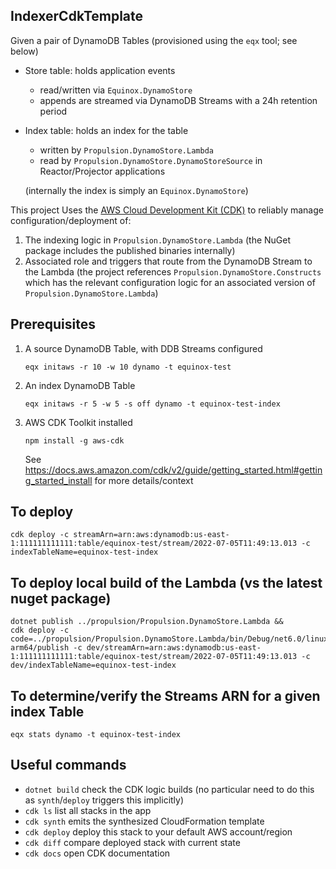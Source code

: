 ## IndexerCdkTemplate

Given a pair of DynamoDB Tables (provisioned using the `eqx` tool; see below)
- Store table: holds application events
  - read/written via `Equinox.DynamoStore`
  - appends are streamed via DynamoDB Streams with a 24h retention period
- Index table: holds an index for the table
  - written by `Propulsion.DynamoStore.Lambda`
  - read by `Propulsion.DynamoStore.DynamoStoreSource` in Reactor/Projector applications
  
  (internally the index is simply an `Equinox.DynamoStore`)

This project Uses the [AWS Cloud Development Kit (CDK)](https://docs.aws.amazon.com/cdk/v2/guide/home.html) to reliably manage configuration/deployment of:

1. The indexing logic in `Propulsion.DynamoStore.Lambda` (the NuGet package includes the published binaries internally)
2. Associated role and triggers that route from the DynamoDB Stream to the Lambda (the project references `Propulsion.DynamoStore.Constructs`
   which has the relevant configuration logic for an associated version of `Propulsion.DynamoStore.Lambda`)

## Prerequisites

1. A source DynamoDB Table, with DDB Streams configured

       eqx initaws -r 10 -w 10 dynamo -t equinox-test

2. An index DynamoDB Table

       eqx initaws -r 5 -w 5 -s off dynamo -t equinox-test-index

3. AWS CDK Toolkit installed

       npm install -g aws-cdk

   See https://docs.aws.amazon.com/cdk/v2/guide/getting_started.html#getting_started_install for more details/context

## To deploy

    cdk deploy -c streamArn=arn:aws:dynamodb:us-east-1:111111111111:table/equinox-test/stream/2022-07-05T11:49:13.013 -c indexTableName=equinox-test-index

## To deploy local build of the Lambda (vs the latest nuget package)

    dotnet publish ../propulsion/Propulsion.DynamoStore.Lambda &&
    cdk deploy -c code=../propulsion/Propulsion.DynamoStore.Lambda/bin/Debug/net6.0/linux-arm64/publish -c dev/streamArn=arn:aws:dynamodb:us-east-1:111111111111:table/equinox-test/stream/2022-07-05T11:49:13.013 -c dev/indexTableName=equinox-test-index

## To determine/verify the Streams ARN for a given index Table

    eqx stats dynamo -t equinox-test-index

## Useful commands

* `dotnet build`     check the CDK logic builds (no particular need to do this as `synth`/`deploy` triggers this implicitly)
* `cdk ls`           list all stacks in the app
* `cdk synth`        emits the synthesized CloudFormation template
* `cdk deploy`       deploy this stack to your default AWS account/region
* `cdk diff`         compare deployed stack with current state
* `cdk docs`         open CDK documentation
